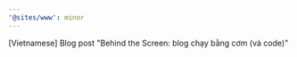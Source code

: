 ```yaml
---
'@sites/www': minor
---
```


[Vietnamese] Blog post "Behind the Screen: blog chạy bằng cơm (và code)"
